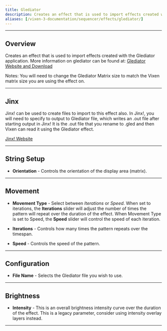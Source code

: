 ```yaml
---
title: Glediator
description: Creates an effect that is used to import effects created with the Glediator application.
aliases: [/vixen-3-documentation/sequencer/effects/glediator/]
---
```


---

## Overview

Creates an effect that is used to import effects created with the Glediator application.
More information on glediator can be found at:
[Glediator Website and Download][1]

Notes: You will need to change the Glediator Matrix size to match the Vixen matrix size you are using the effect on.

---

## Jinx

Jinx! can be used to create files to import to this effect also. In Jinx!, you will need to specify to output to Glediator file, which writes an .out file after starting output in Jinx! It is the .out file that you rename to .gled and then Vixen can read it using the Glediator effect.

[Jinx! Website][2]

---

## String Setup

* **Orientation** - Controls the orientation of the display area (matrix).
  
---

## Movement

* **Movement Type** - Select between _Iterations_ or _Speed_.  When set to iterations, the **Iterations** slider will adjust the number of times the pattern will repeat over the duration of the effect.
When Movement Type is set to Speed, the **Speed** slider will control the speed of each iteration.

* **Iterations** - Controls how many times the pattern repeats over the timespan.

* **Speed** - Controls the speed of the pattern.

---

## Configuration

* **File Name** - Selects the Glediator file you wish to use.

---

## Brightness

* **Intensity** - This is an overall brightness intensity curve over the duration of the effect.
                  This is a legacy parameter, consider using intensity overlay layers instead.

---

 [1]: https://ledpixeltm.com/glediator-led-software/
 [2]: https://live-leds.de
